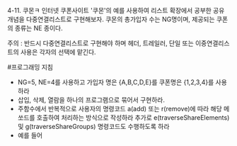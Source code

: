 4-11. 쿠몬ㅋ
인터넷 쿠폰사이트 '쿠몬'의 예를 사용하여 리스트 확장에서 공부한 공유 개념을 다중연결리스트로 구현해보자.
쿠몬의 총가입자 수는 NG명이며, 제공되는 쿠폰의 종류는 NE 종이다. 

주의 : 반드시 다중연결리스트로 구현해야 하며 헤더, 트레일러, 단일 또는 이중연결리스트의 사용은 각자의 선택에 맡긴다.

#프로그래밍 지침
- NG=5, NE=4를 사용하고 가입자 명은 {A,B,C,D,E}를 쿠폰명은 {1,2,3,4}를 사용하라 
- 삽입, 삭제, 열람을 하나의 프로그램으로 묶어서 구현하라. 
- 주함수에서 반복적으로 사용자의 명령코드 a(add) 또는 r(remove)에 따라 해당 메쏘드를 호출하여 처리하는 방식으로 작성하라 
  추가로 e(traverseShareElements) 및 g(traverseShareGroups) 명령코드도 수행하도록 하라 
- 예를 들어 
 
